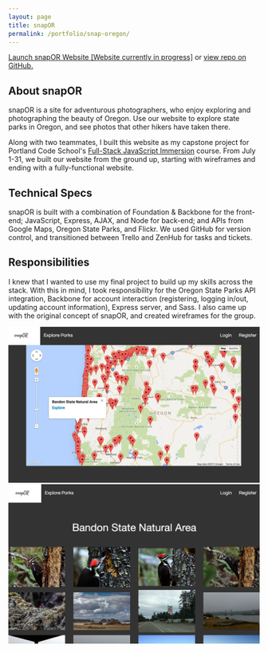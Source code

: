 ```yaml
---
layout: page
title: snapOR
permalink: /portfolio/snap-oregon/
---
```


<p><a href='http://snaporegon.herokuapp.com/'>Launch snapOR Website [Website currently in progress]</a> or <a href='https://github.com/snap-oregon/snapOR'>view repo on GitHub.</a></p>

<h2 class='project-sec-header'>About snapOR</h2>
<p>snapOR is a site for adventurous photographers, who enjoy exploring and photographing the beauty of Oregon. Use our website to explore state parks in Oregon, and see photos that other hikers have taken there.</p>
<p>Along with two teammates, I built this website as my capstone project for Portland Code School's <a href='http://www.portlandcodeschool.com/javascriptimmersion/'>Full-Stack JavaScript Immersion</a> course. From July 1-31, we built our website from the ground up, starting with wireframes and ending with a fully-functional website.</p>

<h2 class='project-sec-header'>Technical Specs</h2>
<p>snapOR is built with a combination of Foundation & Backbone for the front-end; JavaScript, Express, AJAX, and Node for back-end; and APIs from Google Maps, Oregon State Parks, and Flickr. We used GitHub for version control, and transitioned between Trello and ZenHub for tasks and tickets.</p>

<h2 class='project-sec-header'>Responsibilities</h2>
<p>I knew that I wanted to use my final project to build up my skills across the stack. With this in mind, I took responsibility for the Oregon State Parks API integration, Backbone for account interaction (registering, logging in/out, updating account information), Express server, and Sass. I also came up with the original concept of snapOR, and created wireframes for the group.</p>

<div class='project-grid'>
	<div class='photo-space'>
		<img class='snap-screenshot' src='/images/snapor-homepage.png'>
	</div>
	<div class='photo-space'>
		<img class='snap-screenshot' src='/images/bandon-state-park.png'>
	</div>
</div>

<!-- <div class='project-grid'>
	<div class='photo-space'>
		<img class='snap-screenshot' src='/images/oswald-west.png'>
	</div>
</div> -->